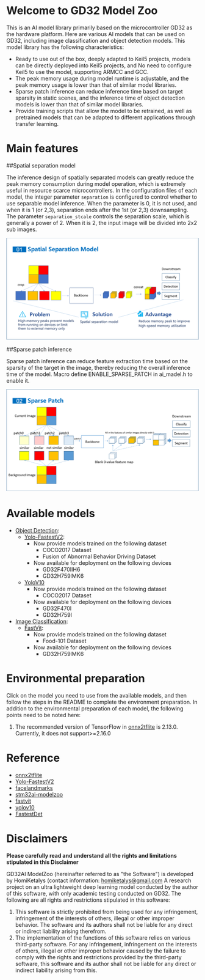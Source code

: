 # Welcome to GD32 Model Zoo

This is an AI model library primarily based on the microcontroller GD32 as the hardware platform. Here are various AI models that can be used on GD32, including image classification and object detection models. This model library has the following characteristics:

 - Ready to use out of the box, deeply adapted to Keil5 projects, models can be directly deployed into Keil5 projects, and No need to configure Keil5 to use the model, supporting ARMCC and GCC.
 - The peak memory usage during model runtime is adjustable, and the peak memory usage is lower than that of similar model libraries.
 - Sparse patch inference can reduce inference time based on target sparsity in static scenes, and the inference time of object detection models is lower than that of similar model libraries.
 - Provide training scripts that allow the model to be retrained, as well as pretrained models that can be adapted to different applications through transfer learning.

# Main features
##Spatial separation model

The inference design of spatially separated models can greatly reduce the peak memory consumption during model operation, which is extremely useful in resource scarce microcontrollers. In the configuration files of each model, the integer parameter `separation` is configured to control whether to use separable model inference. When the parameter is 0, it is not used, and when it is 1 (or 2,3), separation ends after the 1st (or 2,3) downsampling. The parameter `separation_stcale` controls the separation scale, which is generally a power of 2. When it is 2, the input image will be divided into 2x2 sub images.

![Spatial separation model](assets/model01_eng.png)

##Sparse patch inference

Sparse patch inference can reduce feature extraction time based on the sparsity of the target in the image, thereby reducing the overall inference time of the model. Macro define ENABLE_SPARSE_PATCH in ai_madel.h to enable it.

![Spatial patch](assets/model02_eng.png)

# Available models

 - [Object Detection](object_detection):
   - [Yolo-FastestV2](object_detection/yolo_fastestv2):
     - Now provide models trained on the following dataset
       - COCO2017 Dataset
       - Fusion of Abnormal Behavior Driving Dataset
     - Now available for deployment on the following devices
       - GD32F470IIH6
       - GD32H759IMK6
   - [YoloV10](object_detection/yolov10)
     - Now provide models trained on the following dataset
       - COCO2017 Dataset
     - Now available for deployment on the following devices
       - GD32F470I
       - GD32H759I
 - [Image Classification](image_classification):
   - [FastVit](image_classification/ml-fastvit):
     - Now provide models trained on the following dataset
       - Food-101 Dataset
     - Now available for deployment on the following devices
       - GD32H759IMK6
 

# Environmental preparation

Click on the model you need to use from the available models, and then follow the steps in the README to complete the environment preparation. In addition to the environmental preparation of each model, the following points need to be noted here:
1. The recommended version of TensorFlow in [onnx2tflite](https://github.com/MPolaris/onnx2tflite) is 2.13.0. Currently, it does not support>=2.16.0

# Reference
 - [onnx2tflite](https://github.com/MPolaris/onnx2tflite)
 - [Yolo-FastestV2](https://github.com/dog-qiuqiu/Yolo-FastestV2)
 - [facelandmarks](https://github.com/midasklr/facelandmarks)
 - [stm32ai-modelzoo](https://github.com/STMicroelectronics/stm32ai-modelzoo/tree/main)
 - [fastvit](https://github.com/apple/ml-fastvit)
 - [yolov10](https://github.com/THU-MIG/yolov10)
 - [FastestDet](https://github.com/dog-qiuqiu/FastestDet) 

# Disclaimers
**Please carefully read and understand all the rights and limitations stipulated in this Disclaimer**

GD32AI ModelZoo (hereinafter referred to as "the Software") is developed by HomiKetalys (contact information: homiketalys@gmail.com A research project on an ultra lightweight deep learning model conducted by the author of this software, with only academic testing conducted on GD32. The following are all rights and restrictions stipulated in this software:
1. This software is strictly prohibited from being used for any infringement, infringement of the interests of others, illegal or other improper behavior. The software and its authors shall not be liable for any direct or indirect liability arising therefrom.
2. The implementation of the functions of this software relies on various third-party software. For any infringement, infringement on the interests of others, illegal or other improper behavior caused by the failure to comply with the rights and restrictions provided by the third-party software, this software and its author shall not be liable for any direct or indirect liability arising from this.

